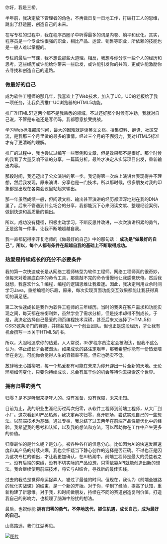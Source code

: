 你好，我是三桥。

半年前，我决定放下管理者的角色，不再做日复一日地工作，打破打工人的思维，跳出了舒适圈，创造自己的未来。

在写专栏的过程中，我在程序员圈子中听得最多的词是内卷、躺平和优化。其实，程序员是一个专业性很强的职业，相比产品、运营、销售等职业，所依赖的技能也是一般人难以掌握的。

专栏的最后一节课，我不想说那些大道理。相反，我想与你分享一些个人的经历和思考。这些经历或许能给你带来一些启发，或许能引发你的共鸣，更或许能激励你去寻找和创造自己的道路。

### 做最好的自己

成为软件工程师的那几年，我喜欢上了Web技术，加入了UC。UC的老板给了我一项任务，让我负责推广UC浏览器的HTML5功能。

推广?HTML5?这两个都不是我熟悉的领域。不过还好那个时候有冲劲，我就对自己说，不管是布道还是写代码，我都愿意接受挑战。

学习Web标准那段时间，最大的困难就是读英文文档。搜集资料、翻译、社区交流，是我那三个月里做的最多的事情。经过三个月的不懈努力，我对HTML5标准才有了更清晰的理解。

推广的过程中，我也尝试过编写一些案例和文章，但是效果都不是很好。那个时候的我看了大量反响不错的分享，一篇篇分析，最终才决定从实际项目出发，重新输出内容。

那段时间，我还迈出了公众演讲的第一步。我记得第一次站上演讲台表现得并不理想，然后我发现，原来演讲、分享也是一门技术。所以那时候，很多朋友对我的印象都是出现在各类会议里站起来输出。

那一年虽然成绩一般，但阅读文档、输出甚至演讲的经历都深深地刻在我的DNA里了。后来不管遇到什么场合的分享，我都能沉下心来阅读文献、整理经验案例，做到快速和高质量的输出。

所以，成功没有捷径，积极主动学习，不断反思并改进，一次次演讲积累的勇气，正是这每一件事，让我不断地超越自我。

我一直都记得李开复老师的《做最好的自己》中的那句话： **成功是“做最好的自己”，所以，每个人都有条件在超越自我的基础上不断取得成功。**

### 热爱是持续成长的充分不必要条件

我的第一次快速成长是从网络工程师转型为软件工程师。网络工程师真的很奇妙，但每天对着黑底白字的命令工具，那些敲不完的命令慢慢地让我感觉厌倦。然后我就想，我喜欢什么？编程，编程的逻辑思维让我着迷。因此，我决定利用业余时间学习Java，重拾编程的乐趣，原来，每次实现页面功能交互效果都能让我获得真切的满足感。

第二次快速成长是我作为软件工程师的三年经历。当时的我夹在客户需求和功能实现之间，每天都在权衡利弊，虽然学会了需求分析，但是技术却得不到成长。于是，我决定选择自己最爱的网页编程技术深耕，甚至后来又选择了HTML5和CSS3这条冷门的赛道，并降薪加入一个创业团队。但也正是这段经历，才让我有机会撰写一本关于HTML5的书。

所以，大胆地追求你的热爱。人人常说，35岁程序员注定会被淘汰，但我不这么认为，停止成长才会被淘汰。如果成长的路注定艰辛，那我希望你能有一份热爱陪伴在身边。可能你会觉得人生的容错率不高，但它也确实不低。

放肆地无心插柳吧，每一个热爱都有可能在未来为你开辟出一片全新的天地。无论环境如何变化，只要你持续成长，总会有属于你的机会等待你去探索这个世界。

### 拥有归零的勇气

归零？是不是听起来挺吓人的。没有准备，没有保障，未来未知。

目前为止，我的职业生涯经历过两次归零，从软件工程师到前端工程师，从大厂到小厂。这次看到AI产品热潮，我决定再次归零，离开职场，尝试实现自己的一些想法。以前端技术为基础，通过专栏，我总结了过去两年在前端产品性能优化中的经验。我希望我的思考和认知，以及我的想法和方法，可以帮助你在工作中产生更多的价值。

归零最怕的是什么呢？是分心，被各种各样的信息分心。比如因为AI的快速发展速度和其产品的持续火爆，我也会怀疑当下静心创作的选择是否正确。不过也正是因为这次专栏的输出，才让我更加确认，在AI热潮中，前端工程师是最大的受益者之一。没有后端的束缚，没有不切实际的产品设想，只需依靠API就能创造出新的想法。我会继续使用前端技术，将它与AI结合，寻找新的最佳实践。

过去的我总是觉得命运捉弄人，错过了最佳的时间。但现在，我认为《前端全链路的优化实战课》的结束，是一个新的开始。对于你，学到了经验，提高了认知，重新构建了新思维。对于我，和时间做朋友，持续在不同的赛道创造复利价值，打造我自己的影响力，也梳理了脑海中纷扰的想法。

最后，也祝你能 **拥有归零的勇气，不停地迭代，抓住机遇，成长自己，成为最好的自己。**

山高路远，我们江湖再见。

[![图片](https://static001.geekbang.org/resource/image/21/c1/2148716dd34380712be7486d290841c1.jpg?wh=1142x801)](http://jinshuju.net/f/ClERn5)